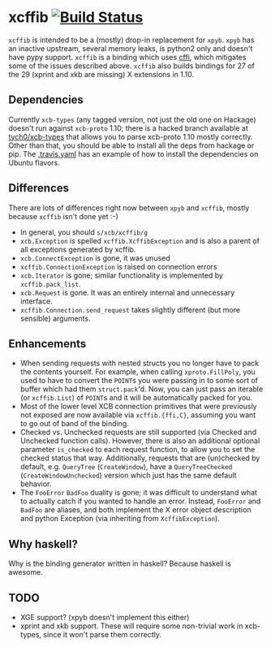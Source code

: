 # xcffib [![Build Status](https://travis-ci.org/tych0/xcffib.svg?branch=master)](https://travis-ci.org/tych0/xcffib)

`xcffib` is intended to be a (mostly) drop-in replacement for `xpyb`. `xpyb`
has an inactive upstream, several memory leaks, is python2 only and doesn't
have pypy support. `xcffib` is a binding which uses
[cffi](https://cffi.readthedocs.org/), which mitigates some of the issues
described above. `xcffib` also builds bindings for 27 of the 29 (xprint and xkb
are missing) X extensions in 1.10.

## Dependencies

Currently `xcb-types` (any tagged version, not just the old one on Hackage)
doesn't run against `xcb-proto` 1.10; there is a hacked branch available at
[tych0/xcb-types](http://github.com/tych0/xcb-types) that allows you to parse
xcb-proto 1.10 mostly correctly. Other than that, you should be able to install
all the deps from hackage or pip. The
[.travis.yaml](https://github.com/tych0/xcffib/blob/master/.travis.yml) has an
example of how to install the dependencies on Ubuntu flavors.

## Differences

There are lots of differences right now between `xpyb` and `xcffib`, mostly
because `xcffib` isn't done yet :-)

* In general, you should `s/xcb/xcffib/g`
* `xcb.Exception` is spelled `xcffib.XcffibException` and is also a parent of
   all exceptions generated by xcffib.
* `xcb.ConnectException` is gone, it was unused
* `xcffib.ConnectionException` is raised on connection errors
* `xcb.Iterator` is gone; similar functionality is implemented by
  `xcffib.pack_list`.
* `xcb.Request` is gone. It was an entirely internal and unnecessary interface.
* `xcffib.Connection.send_request` takes slightly different (but more sensible)
   arguments.

## Enhancements

* When sending requests with nested structs you no longer have to pack the
  contents yourself. For example, when calling `xproto.FillPoly`, you used to
  have to convert the `POINT`s you were passing in to some sort of buffer which
  had them `struct.pack`'d. Now, you can just pass an iterable (or
  `xcffib.List`) of `POINT`s and it will be automatically packed for you.
* Most of the lower level XCB connection primitives that were previously not
  exposed are now available via `xcffib.{ffi,C}`, assuming you want to go out
  of band of the binding.
* Checked vs. Unchecked requests are still supported (via Checked and Unchecked
  function calls). However, there is also an additional optional parameter
  `is_checked` to each request function, to allow you to set the checked status
  that way. Additionally, requests that are (un)checked by default, e.g.
  `QueryTree` (`CreateWindow`), have a `QueryTreeChecked`
  (`CreateWindowUnchecked`) version which just has the same default behavior.
* The `FooError` `BadFoo` duality is gone; it was difficult to understand what
  to actually catch if you wanted to handle an error. Instead, `FooError` and
  `BadFoo` are aliases, and both implement the X error object description and
  python Exception (via inheriting from `XcffibException`).

## Why haskell?

Why is the binding generator written in haskell? Because haskell is awesome.

## TODO

* XGE support? (xpyb doesn't implement this either)
* xprint and xkb support. These will require some non-trivial work in
  xcb-types, since it won't parse them correctly.
